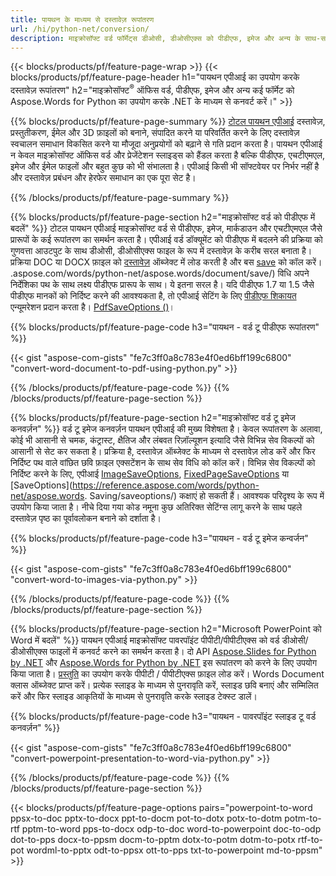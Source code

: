 ```yaml
---
title: पायथन के माध्यम से दस्तावेज़ रूपांतरण 
url: /hi/python-net/conversion/
description: माइक्रोसॉफ्ट वर्ड फॉर्मेट्स डीओसी, डीओसीएक्स को पीडीएफ, इमेज और अन्य के साथ-साथ प्रेजेंटेशन स्लाइड्स, ईमेल मैसेजेस और 3डी इमेजेज को पायथन कोड की कुछ पंक्तियों में कनवर्ट करें।
---
```


{{< blocks/products/pf/feature-page-wrap >}}
{{< blocks/products/pf/feature-page-header h1="पायथन एपीआई का उपयोग करके दस्तावेज़ रूपांतरण" h2="माइक्रोसॉफ्ट<sup>&reg;</sup> ऑफिस वर्ड, पीडीएफ, इमेज और अन्य कई फॉर्मेट को Aspose.Words for Python का उपयोग करके .NET के माध्यम से कनवर्ट करें।" >}}

{{% blocks/products/pf/feature-page-summary %}}
[टोटल पायथन एपीआई](https://products.aspose.com/total/python-net/) दस्तावेज़, प्रस्तुतीकरण, ईमेल और 3D फ़ाइलों को बनाने, संपादित करने या परिवर्तित करने के लिए दस्तावेज़ स्वचालन समाधान विकसित करने या मौजूदा अनुप्रयोगों को बढ़ाने से गति प्रदान करता है। पायथन एपीआई न केवल माइक्रोसॉफ्ट ऑफिस वर्ड और प्रेजेंटेशन स्लाइड्स को हैंडल करता है बल्कि पीडीएफ, एचटीएमएल, इमेज और ईमेल फाइलों और बहुत कुछ को भी संभालता है। एपीआई किसी भी सॉफ्टवेयर पर निर्भर नहीं है और दस्तावेज़ प्रबंधन और हेरफेर समाधान का एक पूरा सेट है।

{{% /blocks/products/pf/feature-page-summary  %}}

{{% blocks/products/pf/feature-page-section  h2="माइक्रोसॉफ्ट वर्ड को पीडीएफ में बदलें" %}}
टोटल पायथन एपीआई माइक्रोसॉफ्ट वर्ड से पीडीएफ, इमेज, मार्कडाउन और एचटीएमएल जैसे प्रारूपों के कई रूपांतरण का समर्थन करता है। एपीआई वर्ड डॉक्यूमेंट को पीडीएफ में बदलने की प्रक्रिया को गुणवत्ता आउटपुट के साथ डीओसी, डीओसीएक्स फाइल के रूप में दस्तावेज़ के करीब सरल बनाता है। प्रक्रिया DOC या DOCX फ़ाइल को [दस्तावेज़](https://reference.aspose.com/words/python-net/aspose.words/document/) ऑब्जेक्ट में लोड करती है और बस [save](https://reference) को कॉल करें। .aspose.com/words/python-net/aspose.words/document/save/) विधि अपने निर्देशिका पथ के साथ लक्ष्य पीडीएफ प्रारूप के साथ। ये इतना सरल है। यदि पीडीएफ 1.7 या 1.5 जैसे पीडीएफ मानकों को निर्दिष्ट करने की आवश्यकता है, तो एपीआई सेटिंग के लिए [पीडीएफ शिकायत](https://reference.aspose.com/words/python-net/aspose.words.Saving/pdfcompliance/) एन्यूमरेशन प्रदान करता है। [PdfSaveOptions ()](https://reference.aspose.com/words/python-net/aspose.words.Saving/pdfsaveoptions/)। 

{{% blocks/products/pf/feature-page-code h3="पायथन - वर्ड टू पीडीएफ रूपांतरण" %}}

{{< gist "aspose-com-gists" "fe7c3ff0a8c783e4f0ed6bff199c6800" "convert-word-document-to-pdf-using-python.py" >}}

{{% /blocks/products/pf/feature-page-code  %}}
{{% /blocks/products/pf/feature-page-section %}}

{{% blocks/products/pf/feature-page-section  h2="माइक्रोसॉफ्ट वर्ड टू इमेज कनवर्ज़न" %}}
वर्ड टू इमेज कनवर्ज़न पायथन एपीआई की मुख्य विशेषता है। केवल रूपांतरण के अलावा, कोई भी आसानी से चमक, कंट्रास्ट, क्षैतिज और लंबवत रिज़ॉल्यूशन इत्यादि जैसे विभिन्न सेव विकल्पों को आसानी से सेट कर सकता है। प्रक्रिया है, दस्तावेज़ ऑब्जेक्ट के माध्यम से दस्तावेज़ लोड करें और फिर निर्दिष्ट पथ वाले वांछित छवि फ़ाइल एक्सटेंशन के साथ सेव विधि को कॉल करें। विभिन्न सेव विकल्पों को निर्दिष्ट करने के लिए, एपीआई [ImageSaveOptions](https://reference.aspose.com/words/python-net/aspose.words.Saving/imagesaveoptions/), [FixedPageSaveOptions](https://reference.aspose.com/words/python-net/aspose.words.Saving/fixedpagesaveoptions/) या [SaveOptions](https://reference.aspose.com/words/python-net/aspose.words. Saving/saveoptions/) कक्षाएं हो सकती हैं। आवश्यक परिदृश्य के रूप में उपयोग किया जाता है। नीचे दिया गया कोड नमूना कुछ अतिरिक्त सेटिंग्स लागू करने के साथ पहले दस्तावेज़ पृष्ठ का पूर्वावलोकन बनाने को दर्शाता है।

{{% blocks/products/pf/feature-page-code h3="पायथन - वर्ड टू इमेज कन्वर्जन" %}}

{{< gist "aspose-com-gists" "fe7c3ff0a8c783e4f0ed6bff199c6800" "convert-word-to-images-via-python.py" >}}

{{% /blocks/products/pf/feature-page-code  %}}
{{% /blocks/products/pf/feature-page-section %}}

{{% blocks/products/pf/feature-page-section  h2="Microsoft PowerPoint को Word में बदलें" %}}
पायथन एपीआई माइक्रोसॉफ्ट पावरपॉइंट पीपीटी/पीपीटीएक्स को वर्ड डीओसी/डीओसीएक्स फाइलों में कनवर्ट करने का समर्थन करता है। दो API [Aspose.Slides for Python by .NET](https://products.aspose.com/slides/python-net/) और [Aspose.Words for Python by .NET](https://products.aspose.com/words/python-net/) इस रूपांतरण को करने के लिए उपयोग किया जाता है। [प्रस्तुति](https://reference.aspose.com/slides/python-net/aspose.slides/presentation/) का उपयोग करके पीपीटी / पीपीटीएक्स फ़ाइल लोड करें। Words Document क्लास ऑब्जेक्ट प्राप्त करें। प्रत्येक स्लाइड के माध्यम से पुनरावृति करें, स्लाइड छवि बनाएं और सम्मिलित करें और फिर स्लाइड आकृतियों के माध्यम से पुनरावृति करके स्लाइड टेक्स्ट डालें।

{{% blocks/products/pf/feature-page-code h3="पायथन - पावरपॉइंट स्लाइड टू वर्ड कनवर्ज़न" %}}

{{< gist "aspose-com-gists" "fe7c3ff0a8c783e4f0ed6bff199c6800" "convert-powerpoint-presentation-to-word-via-python.py" >}}


{{% /blocks/products/pf/feature-page-code  %}}
{{% /blocks/products/pf/feature-page-section %}}


{{< blocks/products/pf/feature-page-options pairs="powerpoint-to-word ppsx-to-doc pptx-to-docx ppt-to-docm pot-to-dotx potx-to-dotm potm-to-rtf pptm-to-word pps-to-docx odp-to-doc word-to-powerpoint doc-to-odp dot-to-pps docx-to-ppsm docm-to-pptm dotx-to-potm dotm-to-potx rtf-to-pot wordml-to-pptx odt-to-ppsx ott-to-pps txt-to-powerpoint md-to-ppsm" >}}